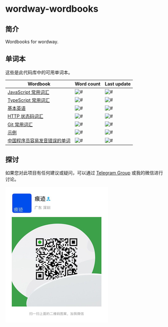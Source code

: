 # wordway-wordbooks

## 简介

Wordbooks for wordway.

## 单词本

这些是此代码库中的可用单词本。

<!--WORDWAY-CLI-GENERATE-->

| Wordbook | Word count | Last update |
| -------- | ---------- | ----------- |
| [JavaScript 常用词汇](https://github.com/wordway/wordbook-javascript) | ![#](https://img.shields.io/badge/word%20count-2-blue.svg) | ![#](https://img.shields.io/date/1569037933?label=last%20update) |
| [TypeScript 常用词汇](https://github.com/wordway/wordbook-typescript) | ![#](https://img.shields.io/badge/word%20count-2-blue.svg) | ![#](https://img.shields.io/date/1569037940?label=last%20update) |
| [基本英语](https://github.com/wordway/wordbook-basic-english) | ![#](https://img.shields.io/badge/word%20count-850-blue.svg) | ![#](https://img.shields.io/date/1567930983?label=last%20update) |
| [HTTP 状态码词汇](https://github.com/wordway/wordbook-httpstatuscodes) | ![#](https://img.shields.io/badge/word%20count-112-blue.svg) | ![#](https://img.shields.io/date/1568456817?label=last%20update) |
| [Git 常用词汇](https://github.com/wordway/wordbook-gitscm) | ![#](https://img.shields.io/badge/word%20count-33-blue.svg) | ![#](https://img.shields.io/date/1568456812?label=last%20update) |
| [示例](https://github.com/wordway/wordbook-example) | ![#](https://img.shields.io/badge/word%20count-2-blue.svg) | ![#](https://img.shields.io/date/1569037204?label=last%20update) |
| [中国程序员容易发音错误的单词]() | ![#](https://img.shields.io/badge/word%20count-82-blue.svg) | ![#](https://img.shields.io/date/1568456809?label=last%20update) |

<!--WORDWAY-CLI-GENERATE-->

## 探讨

如果您对此项目有任何建议或疑问，可以通过 [Telegram Group](https://t.me/wordway) 或我的微信进行讨论。

![](./screenshots/wechat_qrcode.png)
